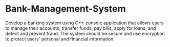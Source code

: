# Bank-Management-System
Develop a banking system using C++ console application that allows users to manage their accounts, transfer funds, pay bills, apply for loans, and detect and prevent fraud. The system should be secure and use encryption to protect users' personal and financial information. 

